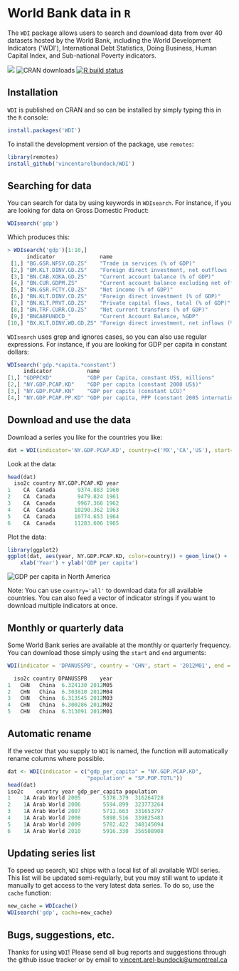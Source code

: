 # World Bank data in `R`

The `WDI` package allows users to search and download data from over 40 datasets hosted by the World Bank, including the World Development Indicators ('WDI'), International Debt Statistics, Doing Business, Human Capital Index, and Sub-national Poverty indicators.

<!-- badges: start -->
<a href = "https://vincentarelbundock.github.io/WDI" target = "_blank"><img src="https://img.shields.io/static/v1?label=Website&message=Visit&color=blue"></a>
![CRAN downloads](http://cranlogs.r-pkg.org/badges/grand-total/WDI)
[![R build status](https://github.com/vincentarelbundock/WDI/workflows/R-CMD-check/badge.svg)](https://github.com/vincentarelbundock/WDI/actions)
<!-- badges: end -->

## Installation

`WDI` is published on CRAN and so can be installed by simply typing this in the `R` console: 

```r
install.packages('WDI')
```

To install the development version of the package, use `remotes`:

```r
library(remotes)
install_github('vincentarelbundock/WDI')
```

## Searching for data

You can search for data by using keywords in `WDIsearch`. For instance, if you are looking for data on Gross Domestic Product: 

```r
WDIsearch('gdp')
```

Which produces this: 

```r
> WDIsearch('gdp')[1:10,]
      indicator              name                                                                      
 [1,] "BG.GSR.NFSV.GD.ZS"    "Trade in services (% of GDP)"                                            
 [2,] "BM.KLT.DINV.GD.ZS"    "Foreign direct investment, net outflows (% of GDP)"                      
 [3,] "BN.CAB.XOKA.GD.ZS"    "Current account balance (% of GDP)"                                      
 [4,] "BN.CUR.GDPM.ZS"       "Current account balance excluding net official capital grants (% of GDP)"
 [5,] "BN.GSR.FCTY.CD.ZS"    "Net income (% of GDP)"                                                   
 [6,] "BN.KLT.DINV.CD.ZS"    "Foreign direct investment (% of GDP)"                                    
 [7,] "BN.KLT.PRVT.GD.ZS"    "Private capital flows, total (% of GDP)"                                 
 [8,] "BN.TRF.CURR.CD.ZS"    "Net current transfers (% of GDP)"                                        
 [9,] "BNCABFUNDCD_"         "Current Account Balance, %GDP"                                           
[10,] "BX.KLT.DINV.WD.GD.ZS" "Foreign direct investment, net inflows (% of GDP)" 
```

`WDIsearch` uses grep and ignores cases, so you can also use regular expressions. For instance, if you are looking for GDP per capita in constant dollars: 

```r
WDIsearch('gdp.*capita.*constant')
     indicator           name                                                 
[1,] "GDPPCKD"           "GDP per Capita, constant US$, millions"             
[2,] "NY.GDP.PCAP.KD"    "GDP per capita (constant 2000 US$)"                 
[3,] "NY.GDP.PCAP.KN"    "GDP per capita (constant LCU)"                      
[4,] "NY.GDP.PCAP.PP.KD" "GDP per capita, PPP (constant 2005 international $)"
```

## Download and use the data

Download a series you like for the countries you like:

```r
dat = WDI(indicator='NY.GDP.PCAP.KD', country=c('MX','CA','US'), start=1960, end=2012)
```

Look at the data: 

```r
head(dat)
  iso2c country NY.GDP.PCAP.KD year
1    CA  Canada       9374.883 1960
2    CA  Canada       9479.824 1961
3    CA  Canada       9967.366 1962
4    CA  Canada      10290.362 1963
5    CA  Canada      10774.653 1964
6    CA  Canada      11283.606 1965
```

Plot the data:

```r
library(ggplot2)
ggplot(dat, aes(year, NY.GDP.PCAP.KD, color=country)) + geom_line() + 
    xlab('Year') + ylab('GDP per capita')
```

![GDP per capita in North America](https://raw.githubusercontent.com/vincentarelbundock/WDI/main/web/gdp_per_capita.jpg)

Note: You can use `country='all'` to download data for all available countries. You can also feed a vector of indicator strings if you want to download multiple indicators at once.

## Monthly or quarterly data

Some World Bank series are available at the monthly or quarterly frequency. You can download those simply using the `start` and `end` arguments:

```r
WDI(indicator = 'DPANUSSPB', country = 'CHN', start = '2012M01', end = '2012M05')

  iso2c country DPANUSSPB    year
1   CHN   China  6.324130 2012M05
2   CHN   China  6.303810 2012M04
3   CHN   China  6.313545 2012M03
4   CHN   China  6.300286 2012M02
5   CHN   China  6.313091 2012M01
```

## Automatic rename

If the vector that you supply to ``WDI`` is named, the function will automatically rename columns where possible.

```r
dat <- WDI(indicator = c("gdp_per_capita" = "NY.GDP.PCAP.KD",
                         "population" = "SP.POP.TOTL"))
head(dat)
iso2c    country year gdp_per_capita population
1    1A Arab World 2005       5378.379  316264728
2    1A Arab World 2006       5594.899  323773264
3    1A Arab World 2007       5711.663  331653797
4    1A Arab World 2008       5898.516  339825483
5    1A Arab World 2009       5782.422  348145094
6    1A Arab World 2010       5916.330  356508908
```

## Updating series list

To speed up search, `WDI` ships with a local list of all available WDI series. This list will be updated semi-regularly, but you may still want to update it manually to get access to the very latest data series. To do so, use the `cache` function:

```r
new_cache = WDIcache()
WDIsearch('gdp', cache=new_cache)
```

## Bugs, suggestions, etc.

Thanks for using `WDI`! Please send all bug reports and suggestions through the github issue tracker or by email to vincent.arel-bundock@umontreal.ca
